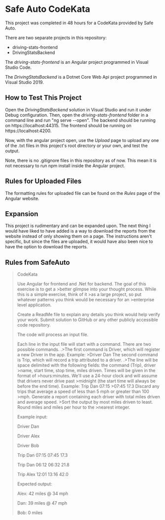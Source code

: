 # Safe Auto CodeKata

This project was completed in 48 hours for a CodeKata provided by Safe Auto.

There are two separate projects in this repository:

* driving-stats-frontend
* DrivingStatsBackend

The *driving-stats-frontend* is an Angular project programmed in Visual Studio Code.

The *DrivingStatsBackend* is a Dotnet Core Web Api project programmed in Visual Studio 2019.

## How to Test This Project

Open the *DrivingStatsBackend* solution in Visual Studio and run it under Debug configuration. Then, open the *driving-stats-frontend* folder in a command line and run "ng serve --open". The backend should be running on https://localhost:44315. The frontend should be running on https://localhost:4200.

Now, with the angular project open, use the *Upload* page to upload any one of the .txt files in this project's root directory or your own, and test the output.

Note, there is no .gitignore files in this repository as of now. This mean it is not necessary to run npm install inside the Angular project.

## Rules for Uploaded Files

The formatting rules for uploaded file can be found on the *Rules* page of the Angular website.

## Expansion

This project is rudimentary and can be expanded upon. The next thing I would have liked to have added is a way to download the reports from the website instead of only showing them on a page. The instructions aren't specific, but since the files are uploaded, it would have also been nice to have the option to download the reports.

## Rules from SafeAuto

> CodeKata
>
>Use Angular for frontend and .Net for backend. The goal of this exercise is to get a >better glimpse into your thought process. While this is a simple exercise, think of it >as a large project, so put whatever patterns you think would be necessary for an >enterprise level application.
>
>Create a ReadMe file to explain any details you think would help verify your work.
>Submit solution to GitHub or any other publicly accessible code repository.
>
>The code will process an input file.
>
>Each line in the input file will start with a command. There are two possible commands. .>The first command is Driver, which will register a new Driver in the app. Example: >Driver Dan The second command is Trip, which will record a trip attributed to a driver. .>The line will be space delimited with the following fields: the command (Trip), driver >name, start time, stop time, miles driven. Times will be given in the format of >hours:minutes. We'll use a 24-hour clock and will assume that drivers never drive past >midnight (the start time will always be before the end time). Example: Trip Dan 07:15 >07:45 17.3 Discard any trips that average a speed of less than 5 mph or greater than 100 >mph. Generate a report containing each driver with total miles driven and average speed. >Sort the output by most miles driven to least. Round miles and miles per hour to the >nearest integer.
>
>Example input:
>
>Driver Dan
>
>Driver Alex
>
>Driver Bob
>
>Trip Dan 07:15 07:45 17.3
>
>Trip Dan 06:12 06:32 21.8
>
>Trip Alex 12:01 13:16 42.0
>
>Expected output:
>
>Alex: 42 miles @ 34 mph
>
>Dan: 39 miles @ 47 mph
>
>Bob: 0 miles
